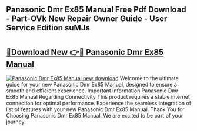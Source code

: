 ## Panasonic Dmr Ex85 Manual Free Pdf Download - Part-OVk New Repair Owner Guide - User Service Edition suMJs

# <h2><a href="http://bc9834.oget.top/?id=Panasonic+Dmr+Ex85+Manual">🔗Download New 👉🔴 Panasonic Dmr Ex85 Manual</a></h2>

[![Panasonic Dmr Ex85 Manual new download](https://i.imgur.com/5g1atiW.png)](http://bc9834.oget.top/?id=Panasonic+Dmr+Ex85+Manual)
Welcome to the ultimate guide for your new Panasonic Dmr Ex85 Manual, designed to ensure a smooth and efficient experience. Important Information Panasonic Dmr Ex85 Manual Regarding Connectivity This product requires a stable internet connection for optimal performance. Experience the seamless integration of list of features with your new Panasonic Dmr Ex85 Manual. Thank You for Choosing Panasonic Dmr Ex85 Manual. We are excited to be part of your journey.
